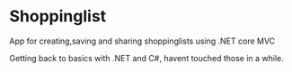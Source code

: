 # Shoppinglist
App for creating,saving and sharing shoppinglists using .NET core MVC

Getting back to basics with .NET and C#, havent touched those in a while.
